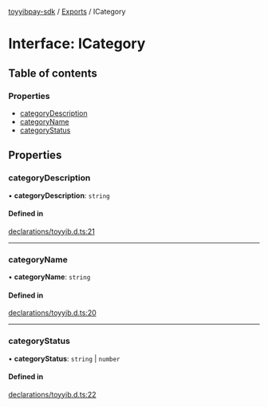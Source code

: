 [toyyibpay-sdk](../README.md) / [Exports](../modules.md) / ICategory

# Interface: ICategory

## Table of contents

### Properties

- [categoryDescription](ICategory.md#categorydescription)
- [categoryName](ICategory.md#categoryname)
- [categoryStatus](ICategory.md#categorystatus)

## Properties

### categoryDescription

• **categoryDescription**: `string`

#### Defined in

[declarations/toyyib.d.ts:21](https://github.com/fadhilx/toyyibpay-sdk-js/blob/ee76517/src/declarations/toyyib.d.ts#L21)

___

### categoryName

• **categoryName**: `string`

#### Defined in

[declarations/toyyib.d.ts:20](https://github.com/fadhilx/toyyibpay-sdk-js/blob/ee76517/src/declarations/toyyib.d.ts#L20)

___

### categoryStatus

• **categoryStatus**: `string` \| `number`

#### Defined in

[declarations/toyyib.d.ts:22](https://github.com/fadhilx/toyyibpay-sdk-js/blob/ee76517/src/declarations/toyyib.d.ts#L22)
